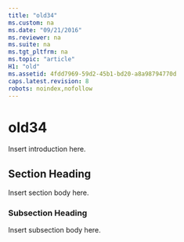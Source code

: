 ```yaml
---
title: "old34"
ms.custom: na
ms.date: "09/21/2016"
ms.reviewer: na
ms.suite: na
ms.tgt_pltfrm: na
ms.topic: "article"
H1: "old"
ms.assetid: 4fdd7969-59d2-45b1-bd20-a8a98794770d
caps.latest.revision: 8
robots: noindex,nofollow
---
```

# old34
Insert introduction here.  
  
## Section Heading  
 Insert section body here.  
  
### Subsection Heading  
 Insert subsection body here.